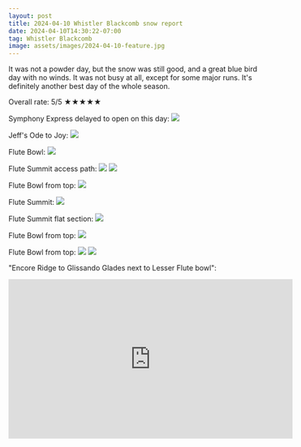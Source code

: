 ```yaml
---
layout: post
title: 2024-04-10 Whistler Blackcomb snow report
date: 2024-04-10T14:30:22-07:00
tag: Whistler Blackcomb
image: assets/images/2024-04-10-feature.jpg
---
```


It was not a powder day, but the snow was still good, and a great blue bird day with no winds. It was not busy at all, except for some major runs.  It's definitely another best day of the whole season.

Overall rate: 5/5 ★★★★★

Symphony Express delayed to open on this day:
![](/assets/images/2024-04-10-symphony-express-delayed.jpg)

Jeff's Ode to Joy:
![](/assets/images/2024-04-10-jeffs-ode-to-joy.jpg)

Flute Bowl:
![](/assets/images/2024-04-10-flute-bowl.jpg)

Flute Summit access path:
![](/assets/images/2024-04-10-flute-summit-access-path.jpg)
![](/assets/images/2024-04-10-flute-summit-access-path-2.jpg)

Flute Bowl from top:
![](/assets/images/2024-04-10-flute-bowl-from-top.jpg)

Flute Summit:
![](/assets/images/2024-04-10-flute-summit.jpg)

Flute Summit flat section:
![](/assets/images/2024-04-10-flute-summit-flat-section.jpg)

Flute Bowl from top:
![](/assets/images/2024-04-10-flute-bowl-from-top-2.jpg)

Flute Bowl from top:
![](/assets/images/2024-04-10-lesser-flute-bowl.jpg)
![](/assets/images/2024-04-10-lesser-flute-bowl-2.jpg)


"Encore Ridge to Glissando Glades next to Lesser Flute bowl":
<iframe width="560" height="315" src="https://www.youtube.com/embed/7Y1vSe1uOjQ?si=Ob-fDiEcg_p-L2ae&hl=en" title="YouTube video player" frameborder="0" allow="accelerometer; autoplay; clipboard-write; encrypted-media; gyroscope; picture-in-picture; web-share" referrerpolicy="strict-origin-when-cross-origin" allowfullscreen></iframe>

